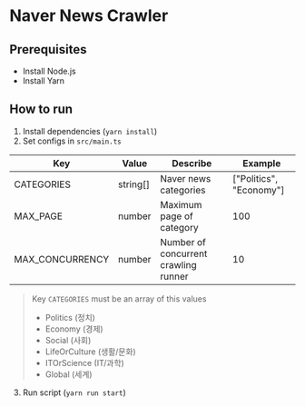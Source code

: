 # Naver News Crawler

## Prerequisites

* Install Node.js
* Install Yarn

## How to run

1. Install dependencies (`yarn install`)
2. Set configs in `src/main.ts`

| Key             | Value    | Describe                             | Example                 |
|-----------------|----------|--------------------------------------|-------------------------|
| CATEGORIES      | string[] | Naver news categories                | ["Politics", "Economy"] |
| MAX_PAGE        | number   | Maximum page of category             | 100                     |
| MAX_CONCURRENCY | number   | Number of concurrent crawling runner | 10                      |

> Key `CATEGORIES` must be an array of this values
> * Politics (정치)
> * Economy (경제)
> * Social (사회)
> * LifeOrCulture (생활/문화)
> * ITOrScience (IT/과학)
> * Global (세계)


3. Run script (`yarn run start`)
